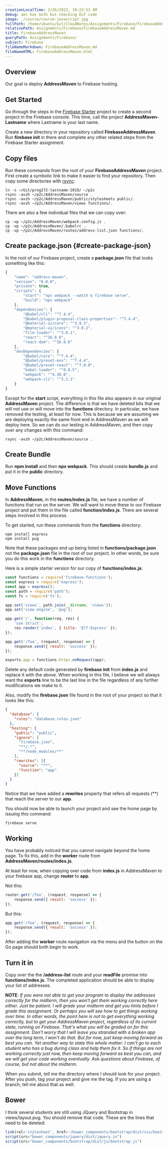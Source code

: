 ```yaml
---
creationLocalTime: 3/26/2022, 10:23:53 AM
debug: aec has both but checking ELF code
image: ./course/course-javascript.jpg
fullPath: /home/ubuntu/Git/CloudNotes/Assignments/Firebase/FirebaseAddressMaven.md
relativePath: Assignments/Firebase/FirebaseAddressMaven.md
title: FirebaseAddressMaven
queryPath: Assignments/Firebase/
subject: Firebase
fileNameMarkdown: FirebaseAddressMaven.md
fileNameHTML: FirebaseAddressMaven.html
---
```



<!-- toc -->
<!-- tocstop -->

## Overview

Our goal is deploy **AddressMaven** to Firebase hosting.

## Get Started

Go through the steps in the [Firebase Starter][fbs] project to create a second project in the Firebase console. This time, call the project **AddressMaven-Lastname** where Lastname is your last name.

Create a new directory in your repository called **FirebaseAddressMaven**. Run **firebase init** in there and complete any other related steps from the Firebase Starter assignment.

## Copy files

Run these commands from the root of your **FirebaseAddressMaven** project. First create a symbolic link to make it easier to find your repository. Then copy some directories with [rsync][rs]:

```nohighlighting
ln -s ~/Git/prog272-lastname-2019/ ~/p2c
rsync -avzh ~/p2c/AddressMaven/source .
rsync -avzh ~/p2c/AddressMaven/public/stylesheets public/.
rsync -avzh ~/p2c/AddressMaven/views functions/.
```

There are also a few individual files that we can copy over:

```nohighlighting
cp -vp ~/p2c/AddressMaven/webpack.config.js .
cp -vp ~/p2c/AddressMaven/.babelrc .
cp -vp ~/p2c/AddressMaven/routes/address-list.json functions/.
```

## Create package.json {#create-package-json}

In the root of our Firebase project, create a **package.json** file that looks something like this:

```javascript
{
    "name": "address-maven",
    "version": "0.0.0",
    "private": true,
    "scripts": {
        "start": "npx webpack --watch & firebase serve",
        "build": "npx webpack"
    },
    "dependencies": {
        "@babel/cli": "^7.4.4",
        "@babel/plugin-proposal-class-properties": "^7.4.4",
        "@material-ui/core": "^3.9.3",
        "@material-ui/icons": "^3.0.2",
        "file-loader": "^3.0.1",
        "react": "^16.8.6",
        "react-dom": "^16.8.6"
    },
    "devDependencies": {
        "@babel/core": "^7.4.4",
        "@babel/preset-env": "^7.4.4",
        "@babel/preset-react": "^7.0.0",
        "babel-loader": "^8.0.5",
        "webpack": "^4.30.0",
        "webpack-cli": "^3.3.1"
    }
}
```

Except for the **start** script, everything in this file also appears in our original **AddressMaven** project. The difference is that we have deleted bits that we will not use or will move into the **functions** directory. In particular, we have removed the testing, at least for now. This is because we are assuming we are deploying exactly the same front end in AddressMaven as we will deploy here. So we can do our testing in AddressMaven, and then copy over any changes with this command:

    rsync -avzh ~/p2c/AddressMaven/source .

## Create Bundle

Run **npm install** and then **npx webpack**. This should create **bundle.js** and put it in the **public** directory.    

## Move Functions

In **AddressMaven**, in the **routes/index.js** file, we have a number of functions that run on the server. We will want to move these to our Firebase project and put them in the file called **function/index.js**. There are several steps involved in this process.

To get started, run these commands from the **functions** directory:

    npm install express
    npm install pug

Note that these packages end up being listed in **functions/package.json** not the **package.json** file in the root of our project. In other words, be sure you do this work in the **functions** directory.

Here is a simple starter version for our copy of **functions/index.js**:

```javascript
const functions = require('firebase-functions');
const express = require('express');
const app = express();
const path = require('path');
const fs = require('fs');

app.set('views', path.join(__dirname, 'views'));
app.set('view engine', 'pug');

app.get('/', function(req, res) {
    'use strict';
    res.render('index', { title: 'Elf-Express' });
});

app.get('/foo', (request, response) => {
    response.send({ result: 'success' });
});

exports.app = functions.https.onRequest(app);
```

Delete any default code generated by **firebase init** from **index.js** and replace it with the above. When working in this file, I believe we will always want the **exports** line to be the last line in the file regardless of any further modifications we make to it.

Also, modify the **firebase.json** file found in the root of your project so that it looks like this:

```JSON
{
  "database": {
    "rules": "database.rules.json"
  },
  "hosting": {
    "public": "public",
    "ignore": [
      "firebase.json",
      "**/.*",
      "**/node_modules/**"
    ],
    "rewrites": [{
      "source": "**",
      "function": "app"
    }]
  }
}
```

Notice that we have added a **rewrites** property that refers all requests (\*\*) that reach the server to our **app**.

You should now be able to launch your project and see the home page by issuing this command:

    firebase serve

## Working

You have probably noticed that you cannot navigate beyond the home page. To fix this, add in the **worker** route from **AddressMaven/routes/index.js**.

At least for now, when copying over code from **index.js** in AddressMaven to your firebase app, change **router** to **app**.

Not this:

```javascript
router.get('/foo', (request, response) => {
    response.send({ result: 'success' });
});
```

But this:

```javascript
app.get('/foo', (request, response) => {
    response.send({ result: 'success' });
});
```

After adding the **worker** route navigation via the menu and the button on the Go page should both begin to work.

## Turn it in

Copy over the the **/address-list** route and your **readFile** promise into **functions/index.js**. The completed application should be able to display your list of addresses.

**NOTE**: _If you were not able to get your program to display the addresses correctly for the midterm, then you won't get them working correctly here either. Just be patient. I will grade your midterm and get you hints before I grade this assignment. Or perhaps you will see how to get things working over time. In other words, the point here is not to get everything working correctly, but to get your AddressMaven project, regardless of its current state, running on Firebase. That's what you will be graded on for this assignment. Don't worry that I will leave you stranded with a broken app over the long term, I won't do that. But for now, just keep moving forward as best you can. Yet another way to state this whole matter: I can't go to each student who has a bug during class and help them fix it. So if things are not working correctly just now, then keep moving forward as best you can, and we will get your code working eventually. Ask questions about Firebase, of course, but not about the midterm._

When you submit, tell me the directory where I should look for your project. After you push, tag your project and give me the tag. If you are using a branch, tell me about that as well.

## Bower

I think several students are still using JQuery and Bootstrap in views/layout.pug. You should remove that code. These are the lines that need to be deleted:

```javascript
link(rel='stylesheet', href='/bower_components/bootstrap/dist/css/bootstrap.css')
script(src="bower_components/jquery/dist/jquery.js")
script(src="bower_components/bootstrap/dist/js/bootstrap.js")
```

<!--       -->
<!-- links -->
<!--       -->

[fbs]: https://www.elvenware.com/teach/assignments/FirebaseStarter.html
[rs]: https://www.tecmint.com/rsync-local-remote-file-synchronization-commands/
